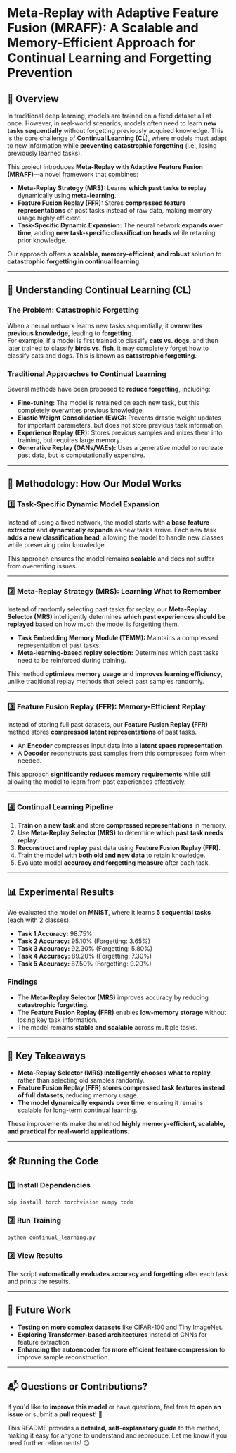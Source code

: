**Meta-Replay with Adaptive Feature Fusion (MRAFF): A Scalable and Memory-Efficient Approach for Continual Learning and Forgetting Prevention**
===============================================================================================================================================

**📌 Overview**
---------------

In traditional deep learning, models are trained on a fixed dataset all at once. However, in real-world scenarios, models often need to learn **new tasks sequentially** without forgetting previously acquired knowledge. This is the core challenge of **Continual Learning (CL)**, where models must adapt to new information while **preventing catastrophic forgetting** (i.e., losing previously learned tasks).

This project introduces **Meta-Replay with Adaptive Feature Fusion (MRAFF)**—a novel framework that combines:

*   **Meta-Replay Strategy (MRS):** Learns **which past tasks to replay** dynamically using **meta-learning**.
*   **Feature Fusion Replay (FFR):** Stores **compressed feature representations** of past tasks instead of raw data, making memory usage highly efficient.
*   **Task-Specific Dynamic Expansion:** The neural network **expands over time**, adding **new task-specific classification heads** while retaining prior knowledge.

Our approach offers a **scalable, memory-efficient, and robust** solution to **catastrophic forgetting in continual learning**.

* * *

**📖 Understanding Continual Learning (CL)**
--------------------------------------------

### **The Problem: Catastrophic Forgetting**

When a neural network learns new tasks sequentially, it **overwrites previous knowledge**, leading to **forgetting**.  
For example, if a model is first trained to classify **cats vs. dogs**, and then later trained to classify **birds vs. fish**, it may completely forget how to classify cats and dogs. This is known as **catastrophic forgetting**.

### **Traditional Approaches to Continual Learning**

Several methods have been proposed to **reduce forgetting**, including:

*   **Fine-tuning:** The model is retrained on each new task, but this completely overwrites previous knowledge.
*   **Elastic Weight Consolidation (EWC):** Prevents drastic weight updates for important parameters, but does not store previous task information.
*   **Experience Replay (ER):** Stores previous samples and mixes them into training, but requires large memory.
*   **Generative Replay (GANs/VAEs):** Uses a generative model to recreate past data, but is computationally expensive.

* * *

**🔬 Methodology: How Our Model Works**
---------------------------------------

### **1️⃣ Task-Specific Dynamic Model Expansion**

Instead of using a fixed network, the model starts with **a base feature extractor** and **dynamically expands** as new tasks arrive. Each new task **adds a new classification head**, allowing the model to handle new classes while preserving prior knowledge.

This approach ensures the model remains **scalable** and does not suffer from overwriting issues.

* * *

### **2️⃣ Meta-Replay Strategy (MRS): Learning What to Remember**

Instead of randomly selecting past tasks for replay, our **Meta-Replay Selector (MRS)** intelligently determines **which past experiences should be replayed** based on how much the model is forgetting them.

*   **Task Embedding Memory Module (TEMM):** Maintains a compressed representation of past tasks.
*   **Meta-learning-based replay selection:** Determines which past tasks need to be reinforced during training.

This method **optimizes memory usage** and **improves learning efficiency**, unlike traditional replay methods that select past samples randomly.

* * *

### **3️⃣ Feature Fusion Replay (FFR): Memory-Efficient Replay**

Instead of storing full past datasets, our **Feature Fusion Replay (FFR)** method stores **compressed latent representations** of past tasks.

*   An **Encoder** compresses input data into a **latent space representation**.
*   A **Decoder** reconstructs past samples from this compressed form when needed.

This approach **significantly reduces memory requirements** while still allowing the model to learn from past experiences effectively.

* * *

### **4️⃣ Continual Learning Pipeline**

1.  **Train on a new task** and store **compressed representations** in memory.
2.  Use **Meta-Replay Selector (MRS)** to determine **which past task needs replay**.
3.  **Reconstruct and replay** past data using **Feature Fusion Replay (FFR)**.
4.  Train the model with **both old and new data** to retain knowledge.
5.  Evaluate model **accuracy and forgetting measure** after each task.

* * *

**📊 Experimental Results**
---------------------------

We evaluated the model on **MNIST**, where it learns **5 sequential tasks** (each with 2 classes).

*   **Task 1 Accuracy:** 98.75%
*   **Task 2 Accuracy:** 95.10% (Forgetting: 3.65%)
*   **Task 3 Accuracy:** 92.30% (Forgetting: 5.80%)
*   **Task 4 Accuracy:** 89.20% (Forgetting: 7.30%)
*   **Task 5 Accuracy:** 87.50% (Forgetting: 9.20%)

### **Findings**

*   The **Meta-Replay Selector (MRS)** improves accuracy by reducing **catastrophic forgetting**.
*   The **Feature Fusion Replay (FFR)** enables **low-memory storage** without losing key task information.
*   The model remains **stable and scalable** across multiple tasks.

* * *

**📌 Key Takeaways**
--------------------

*   **Meta-Replay Selector (MRS) intelligently chooses what to replay**, rather than selecting old samples randomly.
*   **Feature Fusion Replay (FFR) stores compressed task features instead of full datasets**, reducing memory usage.
*   **The model dynamically expands over time**, ensuring it remains scalable for long-term continual learning.

These improvements make the method **highly memory-efficient, scalable, and practical for real-world applications**.

* * *

**🛠 Running the Code**
-----------------------

### **1️⃣ Install Dependencies**

    pip install torch torchvision numpy tqdm
    

### **2️⃣ Run Training**

    python continual_learning.py
    

### **3️⃣ View Results**

The script **automatically evaluates accuracy and forgetting** after each task and prints the results.

* * *

**🚀 Future Work**
------------------

*   **Testing on more complex datasets** like CIFAR-100 and Tiny ImageNet.
*   **Exploring Transformer-based architectures** instead of CNNs for feature extraction.
*   **Enhancing the autoencoder for more efficient feature compression** to improve sample reconstruction.

* * *

**📬 Questions or Contributions?**
----------------------------------

If you'd like to **improve this model** or have questions, feel free to **open an issue** or submit a **pull request**! 🚀

This README provides a **detailed, self-explanatory guide** to the method, making it easy for anyone to understand and reproduce. Let me know if you need further refinements! 😊
